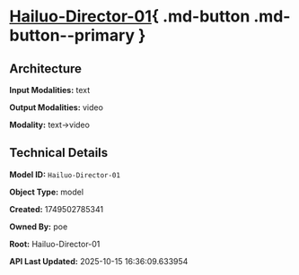 # [Hailuo-Director-01](https://poe.com/Hailuo-Director-01){ .md-button .md-button--primary }

## Architecture

**Input Modalities:** text

**Output Modalities:** video

**Modality:** text->video


## Technical Details

**Model ID:** `Hailuo-Director-01`

**Object Type:** model

**Created:** 1749502785341

**Owned By:** poe

**Root:** Hailuo-Director-01

**API Last Updated:** 2025-10-15 16:36:09.633954
